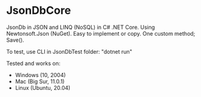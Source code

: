 # JsonDbCore
JsonDb in JSON and LINQ (NoSQL) in C# .NET Core. Using Newtonsoft.Json (NuGet). Easy to implement or copy. One custom method; Save().

To test, use CLI in JsonDbTest folder: "dotnet run"

Tested and works on:
- Windows (10, 2004)
- Mac (Big Sur, 11.0.1)
- Linux (Ubuntu, 20.04)
